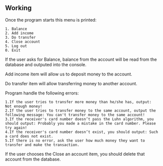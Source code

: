 ## Working


Once the program starts this menu is printed:


    1. Balance
    2. Add income  
    3. Do transfer
    4. Close account
    5. Log out
    0. Exit


If the user asks for Balance, balance from the account will be read from the database and outputed into the console.


Add income item will allow us to deposit money to the account.


Do transfer item will allow transferring money to another account. 


Program handle the following errors:


    1.If the user tries to transfer more money than he/she has, output: Not enough money!
    2.If the user tries to transfer money to the same account, output the following message: You can't transfer money to the same account!
    3.If the receiver's card number doesn’t pass the Luhn algorithm, you should output: Probably you made a mistake in the card number. Please try again!
    4.If the receiver's card number doesn’t exist, you should output: Such a card does not exist.
    5.If there is no error, ask the user how much money they want to transfer and make the transaction.


If the user chooses the Close an account item, you should delete that account from the database.
